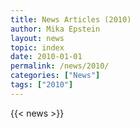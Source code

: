 ```yaml
---
title: News Articles (2010)
author: Mika Epstein
layout: news
topic: index
date: 2010-01-01
permalink: /news/2010/
categories: ["News"]
tags: ["2010"]
---
```


{{< news >}}